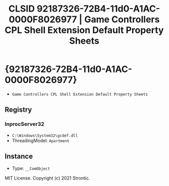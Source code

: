 ﻿---
title: "CLSID 92187326-72B4-11d0-A1AC-0000F8026977 | Game Controllers CPL Shell Extension Default Property Sheets"
excerpt: What is COM-Object CLSID 92187326-72B4-11d0-A1AC-0000F8026977?
---

# {92187326-72B4-11d0-A1AC-0000F8026977}

* `Game Controllers CPL Shell Extension Default Property Sheets`

## Registry


### InprocServer32

* `C:\Windows\System32\gcdef.dll`
* ThreadingModel: `Apartment`

## Instance

* Type: `__ComObject`

MIT License. Copyright (c) 2021 Strontic.


